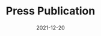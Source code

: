 ---
layout: external
redirect_url: https://machtman-ad.com/blog-one/
title:  Press Publication
description: On 20 December 2021, the new blog titled AUDIO DESCRIPTION, Research and Practice by Michael Achtman launched with an article featuring our project. 
date:   2021-12-20 
image:  '/images/2021-11-18-press-rnib-machtman-ad.jpg'
image-alt: 'Logo of Machtman-AD.'
tags:   [press]
---